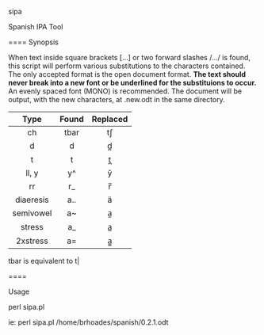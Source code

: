sipa

Spanish IPA Tool

====
Synopsis

When text inside square brackets [...] or two forward slashes /.../ is found, this script will perform
various substitutions to the characters contained. The only accepted format is the open document format.
**The text should never break into a new font or be underlined for the substituions to occur.**
An evenly spaced font (MONO) is recommended. The document will be output, with the new characters, 
at <inputfilename>.new.odt in the same directory.
 
| Type          | Found | Replaced |
|:-------------:|:-----:|:--------:|
| ch            | tbar  | tʃ       |
| d             | d     | d̪        |
| t             | t     | t̪        |
| ll, y         | y^    | y̌        |
| rr            | r_    | r̅        |
| diaeresis     | a..   | ä        |
| semivowel     | a~    | a̰        |
| stress        | a_    | a̲        |
| 2xstress      | a=    | a̳        |

tbar is equivalent to t|


====

Usage

perl sipa.pl <document>

ie:
perl sipa.pl /home/brhoades/spanish/0.2.1.odt

